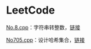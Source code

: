 # LeetCode
[No.8.cpp](https://github.com/Vae1997/Review-Coding/blob/master/Coding/leetcode/No.8.cpp)：字符串转整数，[链接](https://leetcode-cn.com/problems/string-to-integer-atoi/)

[No705.cpp](https://github.com/Vae1997/Review-Coding/blob/master/Coding/leetcode/No705.cpp)：设计哈希集合，[链接](https://leetcode-cn.com/problems/design-hashset/)
